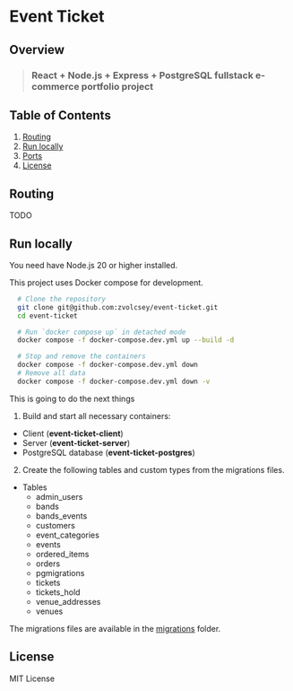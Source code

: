 # Event Ticket

## Overview

> ### React + Node.js + Express + PostgreSQL fullstack e-commerce portfolio project

## Table of Contents

1. [Routing](#routing)
2. [Run locally](#run-locally)
3. [Ports](#ports)
4. [License](#license)

## Routing

TODO

## Run locally

You need have Node.js 20 or higher installed.

This project uses Docker compose for development.

```bash
  # Clone the repository
  git clone git@github.com:zvolcsey/event-ticket.git
  cd event-ticket

  # Run `docker compose up` in detached mode
  docker compose -f docker-compose.dev.yml up --build -d

  # Stop and remove the containers
  docker compose -f docker-compose.dev.yml down
  # Remove all data
  docker compose -f docker-compose.dev.yml down -v
```

This is going to do the next things

1.  Build and start all necessary containers:

- Client (**event-ticket-client**)
- Server (**event-ticket-server**)
- PostgreSQL database (**event-ticket-postgres**)

2. Create the following tables and custom types from the migrations files.

- Tables
  - admin_users
  - bands
  - bands_events
  - customers
  - event_categories
  - events
  - ordered_items
  - orders
  - pgmigrations
  - tickets
  - tickets_hold
  - venue_addresses
  - venues

The migrations files are available in the [migrations](./server/migrations/) folder.

## License

MIT License
